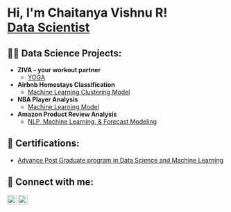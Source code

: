 <h1>Hi, I'm Chaitanya Vishnu R! <br/> <a href="https://www.linkedin.com/in/chaitanya-vishnu-r-92725112a">Data Scientist</a></h1>

<h2>👨‍💻 Data Science Projects:</h2>

- <b>ZIVA - your workout partner</b>
  - [YOGA](https://github.com/joshmadakor1/Algorithms-Practice)
- <b>Airbnb Homestays Classification</b>
  - [Machine Learning Clustering Model](https://github.com/joshmadakor1/4chan-Image-Analysis-Middleware-C964)
- <b>NBA Player Analysis</b>
  - [Machine Learning Model](https://github.com/joshmadakor1/Sentinel-Lab)
- <b>Amazon Product Review Analysis</b>
  - [NLP, Machine Learning, & Forecast Modeling](https://github.com/joshmadakor1/EncrypterPOC)
    
<h2>📜 Certifications:</h2>

- [Advance Post Graduate program in Data Science and Machine Learning](https://github.com/cvr-01/cvr-01/blob/main/DATA%20ANALYST%20Certificate.pdf)

<h2> 🤳 Connect with me:</h2>

[<img align="left" alt="Chaitanya Vishnu R | Gmail" width="22px" src="https://cdn.jsdelivr.net/npm/simple-icons@v3/icons/gmail.svg" />][Gmail]
[<img align="left" alt="Chaitanya Vishnu R | LinkedIn" width="22px" src="https://cdn.jsdelivr.net/npm/simple-icons@v3/icons/linkedin.svg" />][linkedin]


[Gmail]: rchaitanyavishnucvr29@gmail.com
[linkedin]: https://www.linkedin.com/in/chaitanya-vishnu-r-92725112a
